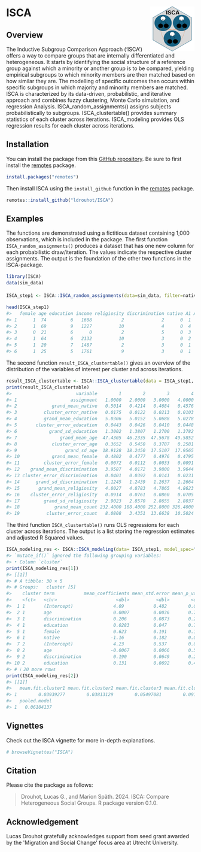 
<!-- README.md is generated from README.Rmd. Please edit that file -->

# ISCA <img src="man/figures/logo.png" align="right" height="120" alt="" />

## Overview

The Inductive Subgroup Comparison Approach (‘ISCA’) offers a way to
compare groups that are internally differentiated and heterogeneous. It
starts by identifying the social structure of a reference group against
which a minority or another group is to be compared, yielding empirical
subgroups to which minority members are then matched based on how
similar they are. The modelling of specific outcomes then occurs within
specific subgroups in which majority and minority members are matched.
ISCA is characterized by its data-driven, probabilistic, and iterative
approach and combines fuzzy clustering, Monte Carlo simulation, and
regression Analysis. ISCA_random_assignments() assigns subjects
probabilistically to subgroups. ISCA_clustertable() provides summary
statistics of each cluster across iterations. ISCA_modeling provides OLS
regression results for each cluster across iterations.

<!-- badges: start -->
<!-- badges: end -->

## Installation

You can install the package from this [GitHub
repository](https://github.com/ldrouhot/ISCA). Be sure to first install
the [remotes](https://CRAN.R-project.org/package=remotes) package.

``` r
install.packages("remotes")
```

Then install ISCA using the `install_github` function in the
[remotes](https://CRAN.R-project.org/package=remotes) package.

``` r
remotes::install_github("ldrouhot/ISCA")
```

## Examples

The functions are demonstrated using a fictitious dataset containing
1,000 observations, which is included in the package. The first function
`ISCA_random_assignments()` produces a dataset that has one new column
for each probabilistic draw/iteration. The values indicate the
respective cluster assignments. The output is the foundation of the
other two functions in the ISCA-package.

``` r
library(ISCA)
data(sim_data)

ISCA_step1 <- ISCA::ISCA_random_assignments(data=sim_data, filter=native, majority_group=1, minority_group=c(0), fuzzifier = 1.5, n_clusters=4, draws=5, cluster_vars= c("female", "age", "education", "income"))
```

``` r
head(ISCA_step1)
#>   female age education income religiosity discrimination native A1 A2 A3 A4 A5
#> 1      1  74         6   1608           2              2      0  1  1  1  1  1
#> 2      1  69         9   1227          10              4      0  4  4  4  4  4
#> 3      0  21         6      0           2              5      0  3  3  3  3  3
#> 4      1  64         6   2132          10              3      0  2  2  2  2  2
#> 5      1  20         7   1487           2              3      0  1  4  1  1  1
#> 6      1  25         5   1761           9              3      0  1  1  1  1  1
```

The second function `result_ISCA_clustertable()` gives an overview of
the distribution of the variables of interest per cluster and across
iterations.

``` r
result_ISCA_clustertable <- ISCA::ISCA_clustertable(data = ISCA_step1, cluster_vars = c("native", "education", "age", "female", "discrimination", "religiosity"), draws = 5)
print(result_ISCA_clustertable)
#>                        variable        1        2        3        4
#> 1                    assignment   1.0000   2.0000   3.0000   4.0000
#> 2             grand_mean_native   0.5014   0.4214   0.4684   0.4576
#> 3          cluster_error_native   0.0175   0.0122   0.0213   0.0103
#> 4          grand_mean_education   5.0306   5.0152   5.0688   5.0278
#> 5       cluster_error_education   0.0443   0.0426   0.0410   0.0448
#> 6            grand_sd_education   1.3002   1.3807   1.2700   1.3782
#> 7                grand_mean_age  47.4305  46.2335  47.5678  49.5852
#> 8             cluster_error_age   0.3652   0.5450   0.3787   0.2581
#> 9                  grand_sd_age  18.9128  18.2450  17.5107  17.9565
#> 10            grand_mean_female   0.4802   0.4777   0.4976   0.4795
#> 11         cluster_error_female   0.0072   0.0112   0.0033   0.0091
#> 12    grand_mean_discrimination   3.9587   4.0172   3.9800   3.9644
#> 13 cluster_error_discrimination   0.0401   0.0392   0.0141   0.0231
#> 14      grand_sd_discrimination   1.1245   1.2439   1.2637   1.2664
#> 15       grand_mean_religiosity   4.8027   4.8783   4.7865   4.8623
#> 16    cluster_error_religiosity   0.0914   0.0761   0.0860   0.0705
#> 17         grand_sd_religiosity   2.9023   2.8570   2.8655   2.8037
#> 18             grand_mean_count 232.4000 188.4000 252.8000 326.4000
#> 19          cluster_error_count   8.0808   3.4351  13.6638  10.5024
```

The third function `ISCA_clustertable()` runs OLS regressions for each
cluster across iterations. The output is a list storing the regression
estimates and adjusted R Squared values.

``` r
ISCA_modeling_res <- ISCA::ISCA_modeling(data= ISCA_step1, model_spec="religiosity ~ native + female + age + education + discrimination", draws = 5, n_clusters = 4)
#> `mutate_if()` ignored the following grouping variables:
#> • Column `cluster`
print(ISCA_modeling_res[1])
#> [[1]]
#> # A tibble: 30 × 5
#> # Groups:   cluster [5]
#>    cluster term           mean_coefficients mean_std.error mean_p_value
#>    <fct>   <chr>                      <dbl>          <dbl>        <dbl>
#>  1 1       (Intercept)               4.09           0.482        0.0012
#>  2 1       age                       0.0007         0.0036       0.784 
#>  3 1       discrimination            0.206          0.0873       0.267 
#>  4 1       education                 0.0283         0.047        0.765 
#>  5 1       female                    0.623          0.191        0.130 
#>  6 1       native                   -1.16           0.182        0.0048
#>  7 2       (Intercept)               4.23           0.537        0.0009
#>  8 2       age                      -0.0067         0.0066       0.504 
#>  9 2       discrimination            0.190          0.0649       0.285 
#> 10 2       education                 0.131          0.0692       0.417 
#> # ℹ 20 more rows
print(ISCA_modeling_res[2])
#> [[1]]
#>   mean.fit.cluster1 mean.fit.cluster2 mean.fit.cluster3 mean.fit.cluster4
#> 1        0.03939277        0.03813129        0.05497081        0.09119341
#>   pooled.model
#> 1   0.06104137
```

## Vignettes

Check out the ISCA vignette for more in-depth explanations.

``` r
# browseVignettes("ISCA")
```

## Citation

Please cite the package as follows:

> Drouhot, Lucas G., and Marion Späth. 2024. ISCA: Compare Heterogeneous
> Social Groups. R package version 0.1.0.

## Acknowledgement

Lucas Drouhot gratefully acknowledges support from seed grant awarded by the 'Migration and Social Change' focus area at Utrecht University.

